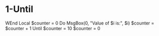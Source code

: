 # 1-Until
WEnd Local $counter = 0 Do MsgBox(0, "Value of $i is:", $i) $counter = $counter + 1 Until $counter = 10 $counter = 0
